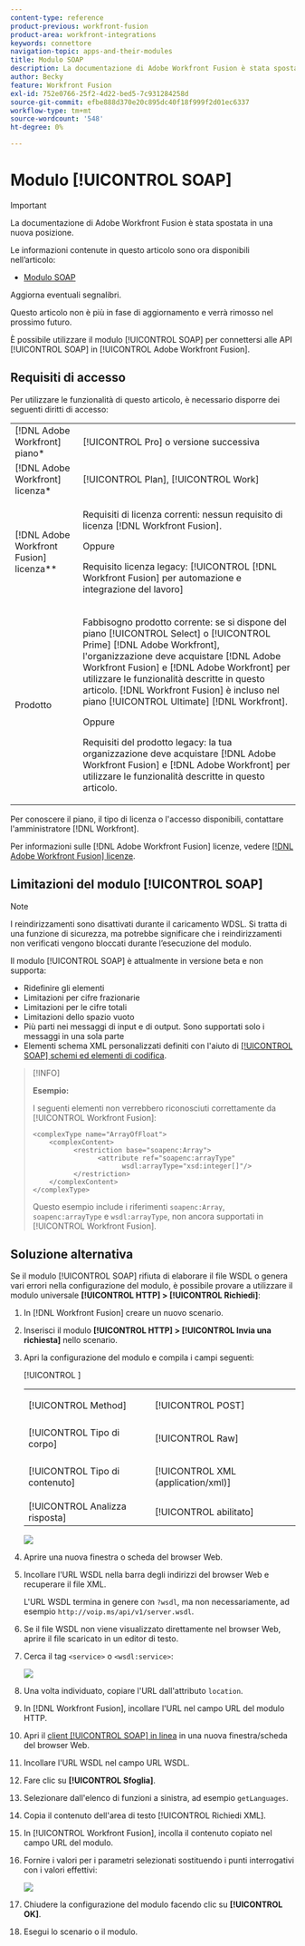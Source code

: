 ```yaml
---
content-type: reference
product-previous: workfront-fusion
product-area: workfront-integrations
keywords: connettore
navigation-topic: apps-and-their-modules
title: Modulo SOAP
description: La documentazione di Adobe Workfront Fusion è stata spostata in una nuova posizione. Questo articolo è stato dichiarato obsoleto, ma contiene un collegamento al nuovo articolo che descrive questa funzionalità.
author: Becky
feature: Workfront Fusion
exl-id: 752e0766-25f2-4d22-bed5-7c931284258d
source-git-commit: efbe888d370e20c895dc40f18f999f2d01ec6337
workflow-type: tm+mt
source-wordcount: '548'
ht-degree: 0%

---
```


# Modulo [!UICONTROL SOAP]

>[!IMPORTANT]
>
>La documentazione di Adobe Workfront Fusion è stata spostata in una nuova posizione.
>
>Le informazioni contenute in questo articolo sono ora disponibili nell’articolo:
>
>* [Modulo SOAP](https://experienceleague.adobe.com/docs/workfront-fusion/using/references/apps-and-their-modules/universal-connectors/soap-module.html)
>
>Aggiorna eventuali segnalibri.
>
>Questo articolo non è più in fase di aggiornamento e verrà rimosso nel prossimo futuro.

È possibile utilizzare il modulo [!UICONTROL SOAP] per connettersi alle API [!UICONTROL SOAP] in [!UICONTROL Adobe Workfront Fusion].

## Requisiti di accesso

Per utilizzare le funzionalità di questo articolo, è necessario disporre dei seguenti diritti di accesso:

<table style="table-layout:auto"> 
 <col> 
 <col> 
 <tbody> 
  <tr> 
   <td role="rowheader">[!DNL Adobe Workfront] piano*</td>
  <td> <p>[!UICONTROL Pro] o versione successiva</p> </td>
  </tr> 
  <tr data-mc-conditions=""> 
   <td role="rowheader">[!DNL Adobe Workfront] licenza*</td>
   <td> <p>[!UICONTROL Plan], [!UICONTROL Work]</p> </td> 
  </tr> 
  <tr> 
   <td role="rowheader">[!DNL Adobe Workfront Fusion] licenza**</td> 
   <td>
   <p>Requisiti di licenza correnti: nessun requisito di licenza [!DNL Workfront Fusion].</p>
   <p>Oppure</p>
   <p>Requisito licenza legacy: [!UICONTROL [!DNL Workfront Fusion] per automazione e integrazione del lavoro] </p>
   </td> 
  </tr> 
  <tr> 
   <td role="rowheader">Prodotto</td> 
   <td>
   <p>Fabbisogno prodotto corrente: se si dispone del piano [!UICONTROL Select] o [!UICONTROL Prime] [!DNL Adobe Workfront], l'organizzazione deve acquistare [!DNL Adobe Workfront Fusion] e [!DNL Adobe Workfront] per utilizzare le funzionalità descritte in questo articolo. [!DNL Workfront Fusion] è incluso nel piano [!UICONTROL Ultimate] [!DNL Workfront].</p>
   <p>Oppure</p>
   <p>Requisiti del prodotto legacy: la tua organizzazione deve acquistare [!DNL Adobe Workfront Fusion] e [!DNL Adobe Workfront] per utilizzare le funzionalità descritte in questo articolo.</p>
   </td> 
  </tr> 
 </tbody> 
</table>

Per conoscere il piano, il tipo di licenza o l&#39;accesso disponibili, contattare l&#39;amministratore [!DNL Workfront].

Per informazioni sulle [!DNL Adobe Workfront Fusion] licenze, vedere [[!DNL Adobe Workfront Fusion] licenze](../../workfront-fusion/get-started/license-automation-vs-integration.md).

## Limitazioni del modulo [!UICONTROL SOAP]

>[!NOTE]
>
>I reindirizzamenti sono disattivati durante il caricamento WDSL. Si tratta di una funzione di sicurezza, ma potrebbe significare che i reindirizzamenti non verificati vengono bloccati durante l’esecuzione del modulo.

Il modulo [!UICONTROL SOAP] è attualmente in versione beta e non supporta:

* Ridefinire gli elementi
* Limitazioni per cifre frazionarie
* Limitazioni per le cifre totali
* Limitazioni dello spazio vuoto
* Più parti nei messaggi di input e di output. Sono supportati solo i messaggi in una sola parte
* Elementi schema XML personalizzati definiti con l&#39;aiuto di [[!UICONTROL SOAP] schemi ed elementi di codifica](https://schemas.xmlsoap.org).

>[!INFO]
>
>**Esempio:**
>  
>I seguenti elementi non verrebbero riconosciuti correttamente da [!UICONTROL Workfront Fusion]:
>
>```
><complexType name="ArrayOfFloat">
>     <complexContent>
>           <restriction base="soapenc:Array">
>                 <attribute ref="soapenc:arrayType"
>                       wsdl:arrayType="xsd:integer[]"/>
>           </restriction>
>     </complexContent>
></complexType>
>```
>
>Questo esempio include i riferimenti `soapenc:Array`, `soapenc:arrayType` e `wsdl:arrayType`, non ancora supportati in [!UICONTROL Workfront Fusion].

## Soluzione alternativa

Se il modulo [!UICONTROL SOAP] rifiuta di elaborare il file WSDL o genera vari errori nella configurazione del modulo, è possibile provare a utilizzare il modulo universale **[!UICONTROL HTTP] > [!UICONTROL Richiedi]**:

1. In [!DNL Workfront Fusion] creare un nuovo scenario.
1. Inserisci il modulo **[!UICONTROL HTTP] > [!UICONTROL Invia una richiesta]** nello scenario.
1. Apri la configurazione del modulo e compila i campi seguenti:

   <table style="table-layout:auto"> 
    <col> 
    <col> 
    <tbody> 
     <tr> 
      <td role="rowheader">[!UICONTROL Method]</td> 
      <td> <p>[!UICONTROL POST]</p> </td> 
     </tr> 
     <tr data-mc-conditions=""> 
      <td role="rowheader">[!UICONTROL Tipo di corpo]</td> 
      <td> <p>[!UICONTROL Raw]</p> </td> [!UICONTROL ]
     </tr> 
     <tr> 
      <td role="rowheader">[!UICONTROL Tipo di contenuto]</td> 
      <td> <p>[!UICONTROL XML (application/xml)]</p> </td> 
     </tr> 
     <tr> 
      <td role="rowheader">[!UICONTROL Analizza risposta]</td> 
      <td>[!UICONTROL abilitato]</td> 
     </tr> 
    </tbody> 
   </table>

   ![](assets/workaround-350x443.png)

1. Aprire una nuova finestra o scheda del browser Web.
1. Incollare l&#39;URL WSDL nella barra degli indirizzi del browser Web e recuperare il file XML.

   L&#39;URL WSDL termina in genere con `?wsdl`, ma non necessariamente, ad esempio `http://voip.ms/api/v1/server.wsdl`.

1. Se il file WSDL non viene visualizzato direttamente nel browser Web, aprire il file scaricato in un editor di testo.
1. Cerca il tag `<service>` o `<wsdl:service>`:

   ![](assets/service-350x65.png)

1. Una volta individuato, copiare l&#39;URL dall&#39;attributo `location`.
1. In [!DNL Workfront Fusion], incollare l&#39;URL nel campo URL del modulo HTTP.
1. Apri il [client [!UICONTROL SOAP] in linea](https://wsdlbrowser.com/) in una nuova finestra/scheda del browser Web.
1. Incollare l&#39;URL WSDL nel campo URL WSDL.
1. Fare clic su **[!UICONTROL Sfoglia]**.
1. Selezionare dall&#39;elenco di funzioni a sinistra, ad esempio `getLanguages`.
1. Copia il contenuto dell&#39;area di testo [!UICONTROL Richiedi XML].
1. In [!UICONTROL Workfront Fusion], incolla il contenuto copiato nel campo URL del modulo.
1. Fornire i valori per i parametri selezionati sostituendo i punti interrogativi con i valori effettivi:

   ![](assets/request-xml-350x172.png)

1. Chiudere la configurazione del modulo facendo clic su **[!UICONTROL OK]**.
1. Esegui lo scenario o il modulo.

